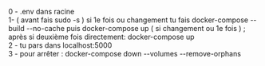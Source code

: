 0 - .env dans racine <br> 
1- ( avant fais sudo -s ) si 1e fois ou changement tu fais docker-compose --build --no-cache puis docker-compose up ( si changement ou 1e fois ) ;
après si deuxième fois directement: docker-compose up <br>
2 - tu pars dans localhost:5000 <br>
3 - pour arrêter : docker-compose down --volumes --remove-orphans <br>


